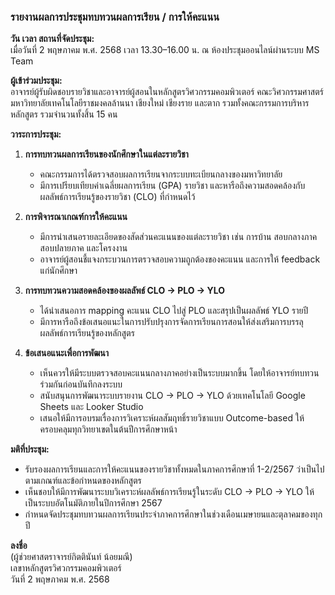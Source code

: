### รายงานผลการประชุมทบทวนผลการเรียน / การให้คะแนน  

**วัน เวลา สถานที่จัดประชุม:**  
เมื่อวันที่ 2 พฤษภาคม พ.ศ. 2568 เวลา 13.30–16.00 น. ณ ห้องประชุมออนไลน์ผ่านระบบ MS Team

**ผู้เข้าร่วมประชุม:**  
อาจารย์ผู้รับผิดชอบรายวิชาและอาจารย์ผู้สอนในหลักสูตรวิศวกรรมคอมพิวเตอร์ คณะวิศวกรรมศาสตร์ มหาวิทยาลัยเทคโนโลยีราชมงคลล้านนา เชียงใหม่ เชียงราย และตาก รวมทั้งคณะกรรมการบริหารหลักสูตร รวมจำนวนทั้งสิ้น 15 คน

**วาระการประชุม:**

1. **การทบทวนผลการเรียนของนักศึกษาในแต่ละรายวิชา**  
   - คณะกรรมการได้ตรวจสอบผลการเรียนจากระบบทะเบียนกลางของมหาวิทยาลัย  
   - มีการเปรียบเทียบค่าเฉลี่ยผลการเรียน (GPA) รายวิชา และหารือถึงความสอดคล้องกับผลลัพธ์การเรียนรู้ของรายวิชา (CLO) ที่กำหนดไว้

2. **การพิจารณาเกณฑ์การให้คะแนน**  
   - มีการนำเสนอรายละเอียดของสัดส่วนคะแนนของแต่ละรายวิชา เช่น การบ้าน สอบกลางภาค สอบปลายภาค และโครงงาน  
   - อาจารย์ผู้สอนชี้แจงกระบวนการตรวจสอบความถูกต้องของคะแนน และการให้ feedback แก่นักศึกษา

3. **การทบทวนความสอดคล้องของผลลัพธ์ CLO → PLO → YLO**  
   - ได้นำเสนอการ mapping คะแนน CLO ไปสู่ PLO และสรุปเป็นผลลัพธ์ YLO รายปี  
   - มีการหารือถึงข้อเสนอแนะในการปรับปรุงการจัดการเรียนการสอนให้ส่งเสริมการบรรลุผลลัพธ์การเรียนรู้ของหลักสูตร

4. **ข้อเสนอแนะเพื่อการพัฒนา**  
   - เห็นควรให้มีระบบตรวจสอบคะแนนกลางภาคอย่างเป็นระบบมากขึ้น โดยให้อาจารย์ทบทวนร่วมกันก่อนบันทึกลงระบบ  
   - สนับสนุนการพัฒนาระบบรายงาน CLO → PLO → YLO ด้วยเทคโนโลยี Google Sheets และ Looker Studio  
   - เสนอให้มีการอบรมเรื่องการวิเคราะห์ผลสัมฤทธิ์รายวิชาแบบ Outcome-based ให้ครอบคลุมทุกวิทยาเขตในต้นปีการศึกษาหน้า

**มติที่ประชุม:**  
- รับรองผลการเรียนและการให้คะแนนของรายวิชาทั้งหมดในภาคการศึกษาที่ 1-2/2567 ว่าเป็นไปตามเกณฑ์และข้อกำหนดของหลักสูตร  
- เห็นชอบให้มีการพัฒนาระบบวิเคราะห์ผลลัพธ์การเรียนรู้ในระดับ CLO → PLO → YLO ให้เป็นระบบอัตโนมัติภายในปีการศึกษา 2567  
- กำหนดจัดประชุมทบทวนผลการเรียนประจำภาคการศึกษาในช่วงเดือนเมษายนและตุลาคมของทุกปี

**ลงชื่อ**  
(ผู้ช่วยศาสตราจารย์กิตตินันท์ น้อยมณี)  
เลขาหลักสูตรวิศวกรรมคอมพิวเตอร์  
วันที่ 2 พฤษภาคม พ.ศ. 2568
